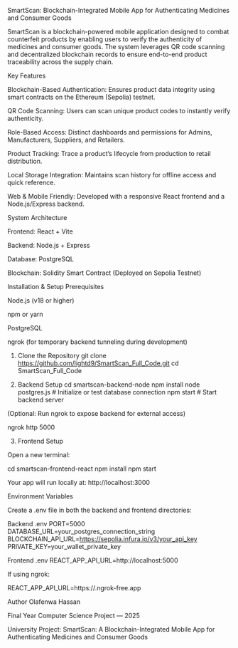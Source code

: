 SmartScan: Blockchain-Integrated Mobile App for Authenticating Medicines and Consumer Goods


SmartScan is a blockchain-powered mobile application designed to combat counterfeit products by enabling users to verify the authenticity of medicines and consumer goods. The system leverages QR code scanning and decentralized blockchain records to ensure end-to-end product traceability across the supply chain.

Key Features

Blockchain-Based Authentication: Ensures product data integrity using smart contracts on the Ethereum (Sepolia) testnet.

QR Code Scanning: Users can scan unique product codes to instantly verify authenticity.

Role-Based Access: Distinct dashboards and permissions for Admins, Manufacturers, Suppliers, and Retailers.

Product Tracking: Trace a product’s lifecycle from production to retail distribution.

Local Storage Integration: Maintains scan history for offline access and quick reference.

Web & Mobile Friendly: Developed with a responsive React frontend and a Node.js/Express backend.

System Architecture

Frontend: React + Vite

Backend: Node.js + Express

Database: PostgreSQL

Blockchain: Solidity Smart Contract (Deployed on Sepolia Testnet)


Installation & Setup
Prerequisites

Node.js (v18 or higher)

npm or yarn

PostgreSQL

ngrok (for temporary backend tunneling during development)

1. Clone the Repository
git clone https://github.com/lightd9/SmartScan_Full_Code.git
cd SmartScan_Full_Code

2. Backend Setup
cd smartscan-backend-node
npm install
node postgres.js   # Initialize or test database connection
npm start          # Start backend server


(Optional: Run ngrok to expose backend for external access)

ngrok http 5000

3. Frontend Setup

Open a new terminal:

cd smartscan-frontend-react
npm install
npm start


Your app will run locally at:
http://localhost:3000

Environment Variables

Create a .env file in both the backend and frontend directories:

Backend .env
PORT=5000
DATABASE_URL=your_postgres_connection_string
BLOCKCHAIN_API_URL=https://sepolia.infura.io/v3/your_api_key
PRIVATE_KEY=your_wallet_private_key

Frontend .env
REACT_APP_API_URL=http://localhost:5000


If using ngrok:

REACT_APP_API_URL=https://<your-ngrok-id>.ngrok-free.app


Author
Olafenwa Hassan

Final Year Computer Science Project — 2025

University Project: SmartScan: A Blockchain-Integrated Mobile App for Authenticating Medicines and Consumer Goods
